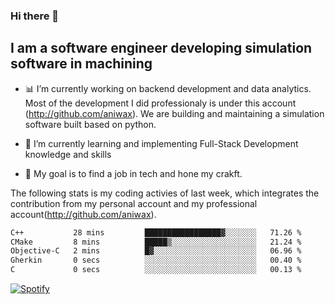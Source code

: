 ### Hi there 👋

## I am a software engineer developing simulation software in machining
- :bar_chart: I’m currently working on backend development and data analytics.
Most of the development I did professionaly is under this account (http://github.com/aniwax). We are building and maintaining a simulation software built based on python. 

- 🌱 I’m currently learning and implementing Full-Stack Development knowledge and skills
- :dart: My goal is to find a job in tech and hone my crakft.


<!--- [![shizzy's github stats](https://github-readme-stats.vercel.app/api?username=shirzartenwer)](https://github.com/anuraghazra/github-readme-stats) --->


The following stats is my coding activies of last week, which integrates the contribution from my personal account and my professional account(http://github.com/aniwax). 


 <!--START_SECTION:waka-->

```txt
C++           28 mins         █████████████████▓░░░░░░░   71.26 %
CMake         8 mins          █████▒░░░░░░░░░░░░░░░░░░░   21.24 %
Objective-C   2 mins          █▓░░░░░░░░░░░░░░░░░░░░░░░   06.96 %
Gherkin       0 secs          ░░░░░░░░░░░░░░░░░░░░░░░░░   00.40 %
C             0 secs          ░░░░░░░░░░░░░░░░░░░░░░░░░   00.13 %
```

<!--END_SECTION:waka-->
[![Spotify](https://spotify-on-github-git-master.shirzartenwer.vercel.app/api/spotify)](https://open.spotify.com/user/21j6s322bjrhxlx67pyzkc4ki)
